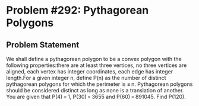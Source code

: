 # Problem #292: Pythagorean Polygons 

## Problem Statement 

We shall define a pythagorean polygon  to be a convex polygon with the following properties:there are at least three vertices,
no three vertices are aligned,
each vertex has integer coordinates,
each edge has integer length.For a given integer n, define P(n) as the number of distinct pythagorean polygons for which the perimeter is ≤ n.
Pythagorean polygons should be considered distinct as long as none is a translation of another.
You are given that P(4) = 1, P(30) = 3655 and P(60) = 891045.
Find P(120).
